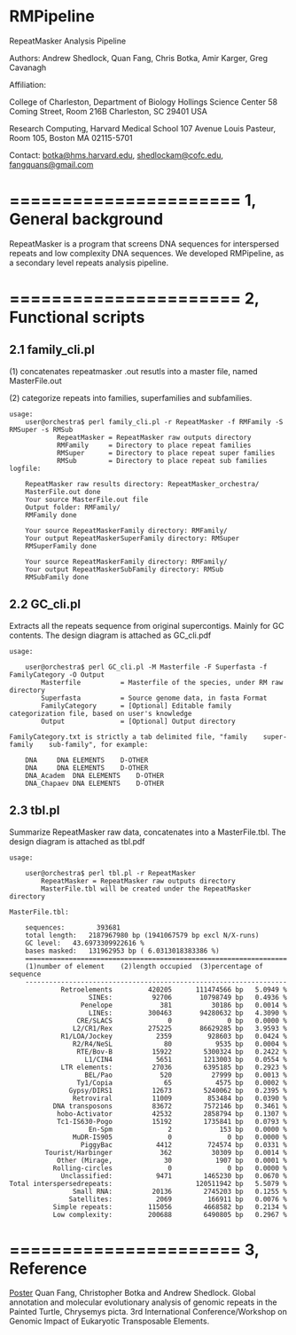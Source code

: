 RMPipeline
==========

RepeatMasker Analysis Pipeline

Authors: Andrew Shedlock, Quan Fang, Chris Botka, Amir Karger, Greg Cavanagh

Affiliation: 

College of Charleston, Department of Biology 
Hollings Science Center 58 Coming Street, Room 216B
Charleston, SC 29401 USA

Research Computing, Harvard Medical School
107 Avenue Louis Pasteur, Room 105, Boston MA 02115-5701

Contact: botka@hms.harvard.edu, shedlockam@cofc.edu, fangquans@gmail.com


======================
1, General background
======================

RepeatMasker is a program that screens DNA sequences for interspersed repeats and low complexity DNA sequences. We developed RMPipeline, as a secondary level repeats analysis pipeline. 


======================
2, Functional scripts 
======================

2.1 family_cli.pl
----------------------------------------------------

(1) concatenates repeatmasker .out resutls into a master file, named MasterFile.out

(2) categorize repeats into families, superfamilies and subfamilies. 
    
    usage:
        user@orchestra$ perl family_cli.pl -r RepeatMasker -f RMFamily -S RMSuper -s RMSub         
                RepeatMasker = RepeatMasker raw outputs directory
                RMFamily     = Directory to place repeat families
                RMSuper      = Directory to place repeat super families
                RMSub        = Directory to place repeat sub families            
    logfile:
    
        RepeatMasker raw results directory: RepeatMasker_orchestra/
        MasterFile.out done
        Your source MasterFile.out file
        Output folder: RMFamily/
        RMFamily done
        
        Your source RepeatMaskerFamily directory: RMFamily/
        Your output RepeatMaskerSuperFamily directory: RMSuper
        RMSuperFamily done

        Your source RepeatMaskerFamily directory: RMFamily/
        Your output RepeatMaskerSubFamily directory: RMSub        
        RMSubFamily done

2.2 GC_cli.pl
----------------------------------------------

Extracts all the repeats sequence from original supercontigs. Mainly for GC contents. The design diagram is attached as GC_cli.pdf

    usage:
    
        user@orchestra$ perl GC_cli.pl -M Masterfile -F Superfasta -f FamilyCategory -O Output 
            Masterfile          = Masterfile of the species, under RM raw directory
            Superfasta          = Source genome data, in fasta Format
            FamilyCategory      = [Optional] Editable family categorization file, based on user's knowledge
            Output              = [Optional] Output directory
        
    FamilyCategory.txt is strictly a tab delimited file, "family    super-family    sub-family", for example:
    
        DNA     DNA ELEMENTS	D-OTHER
        DNA	    DNA ELEMENTS	D-OTHER
        DNA_Academ  DNA ELEMENTS	D-OTHER
        DNA_Chapaev	DNA ELEMENTS	D-OTHER
    
2.3 tbl.pl
-----------------------------------------------

Summarize RepeatMasker raw data, concatenates into a MasterFile.tbl. The design diagram is attached as tbl.pdf
    
    usage:
    
        user@orchestra$ perl tbl.pl -r RepeatMasker  
            RepeatMasker = RepeatMasker raw outputs directory
            MasterFile.tbl will be created under the RepeatMasker directory
        
    MasterFile.tbl:
    
        sequences:        393681
        total length:	2187967980 bp (1941067579 bp excl N/X-runs)
        GC level:	43.6973309922616 %
        bases masked:	131962953 bp ( 6.0313018383386 %)
        ==================================================================
        (1)number of element	(2)length occupied	(3)percentage of sequence
        ------------------------------------------------------------------
                 Retroelements         420205      111474566 bp   5.0949 %
                        SINEs:          92706       10798749 bp   0.4936 %
                      Penelope            381          30186 bp   0.0014 %
                        LINEs:         300463       94280632 bp   4.3090 %
                     CRE/SLACS              0              0 bp   0.0000 %
                    L2/CR1/Rex         275225       86629285 bp   3.9593 %
                 R1/LOA/Jockey           2359         928603 bp   0.0424 %
                    R2/R4/NeSL             80           9535 bp   0.0004 %
                     RTE/Bov-B          15922        5300324 bp   0.2422 %
                       L1/CIN4           5651        1213003 bp   0.0554 %
                 LTR elements:          27036        6395185 bp   0.2923 %
                       BEL/Pao            520          27999 bp   0.0013 %
                     Ty1/Copia             65           4575 bp   0.0002 %
                   Gypsy/DIRS1          12673        5240062 bp   0.2395 %
                    Retroviral          11009         853484 bp   0.0390 %
               DNA transposons          83672        7572146 bp   0.3461 %
                hobo-Activator          42532        2858794 bp   0.1307 %
                Tc1-IS630-Pogo          15192        1735841 bp   0.0793 %
                        En-Spm              2            153 bp   0.0000 %
                    MuDR-IS905              0              0 bp   0.0000 %
                      PiggyBac           4412         724574 bp   0.0331 %
             Tourist/Harbinger            362          30309 bp   0.0014 %
                Other (Mirage,             30           1907 bp   0.0001 %
               Rolling-circles              0              0 bp   0.0000 %
                 Unclassified:           9471        1465230 bp   0.0670 %
    Total interspersedrepeats:                     120511942 bp   5.5079 %
                    Small RNA:          20136        2745203 bp   0.1255 %
                   Satellites:           2069         166911 bp   0.0076 %
               Simple repeats:         115056        4668582 bp   0.2134 %
               Low complexity:         200688        6490805 bp   0.2967 %


======================
3, Reference 
======================

[Poster](https://github.com/hmsrc/RMPipeline/blob/master/Asilomar_022412.pdf) 
Quan Fang, Christopher Botka and Andrew Shedlock. Global annotation and molecular evolutionary analysis
of genomic repeats in the Painted Turtle, Chrysemys picta. 3rd International Conference/Workshop on Genomic Impact of Eukaryotic Transposable Elements. 